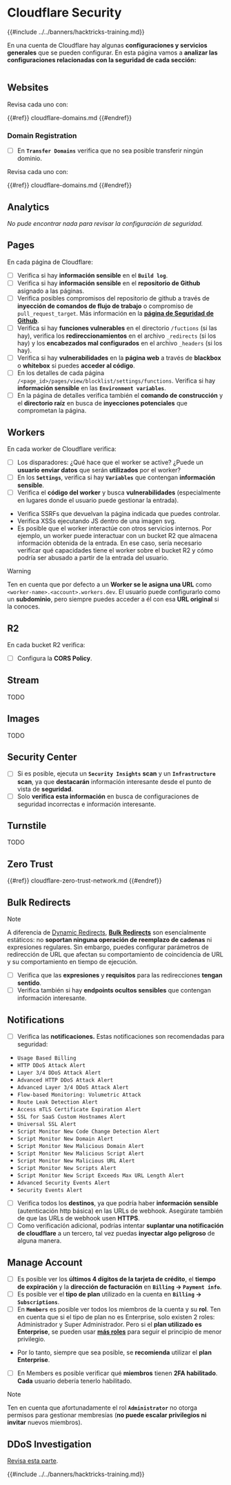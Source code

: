 # Cloudflare Security

{{#include ../../banners/hacktricks-training.md}}

En una cuenta de Cloudflare hay algunas **configuraciones y servicios generales** que se pueden configurar. En esta página vamos a **analizar las configuraciones relacionadas con la seguridad de cada sección:**

<figure><img src="../../images/image (117).png" alt=""><figcaption></figcaption></figure>

## Websites

Revisa cada uno con:

{{#ref}}
cloudflare-domains.md
{{#endref}}

### Domain Registration

- [ ] En **`Transfer Domains`** verifica que no sea posible transferir ningún dominio.

Revisa cada uno con:

{{#ref}}
cloudflare-domains.md
{{#endref}}

## Analytics

_No pude encontrar nada para revisar la configuración de seguridad._

## Pages

En cada página de Cloudflare:

- [ ] Verifica si hay **información sensible** en el **`Build log`**.
- [ ] Verifica si hay **información sensible** en el **repositorio de Github** asignado a las páginas.
- [ ] Verifica posibles compromisos del repositorio de github a través de **inyección de comandos de flujo de trabajo** o compromiso de `pull_request_target`. Más información en la [**página de Seguridad de Github**](../github-security/).
- [ ] Verifica si hay **funciones vulnerables** en el directorio `/fuctions` (si las hay), verifica los **redireccionamientos** en el archivo `_redirects` (si los hay) y los **encabezados mal configurados** en el archivo `_headers` (si los hay).
- [ ] Verifica si hay **vulnerabilidades** en la **página web** a través de **blackbox** o **whitebox** si puedes **acceder al código**.
- [ ] En los detalles de cada página `/<page_id>/pages/view/blocklist/settings/functions`. Verifica si hay **información sensible** en las **`Environment variables`**.
- [ ] En la página de detalles verifica también el **comando de construcción** y el **directorio raíz** en busca de **inyecciones potenciales** que comprometan la página.

## **Workers**

En cada worker de Cloudflare verifica:

- [ ] Los disparadores: ¿Qué hace que el worker se active? ¿Puede un **usuario enviar datos** que serán **utilizados** por el worker?
- [ ] En los **`Settings`**, verifica si hay **`Variables`** que contengan **información sensible**.
- [ ] Verifica el **código del worker** y busca **vulnerabilidades** (especialmente en lugares donde el usuario puede gestionar la entrada).
- Verifica SSRFs que devuelvan la página indicada que puedes controlar.
- Verifica XSSs ejecutando JS dentro de una imagen svg.
- Es posible que el worker interactúe con otros servicios internos. Por ejemplo, un worker puede interactuar con un bucket R2 que almacena información obtenida de la entrada. En ese caso, sería necesario verificar qué capacidades tiene el worker sobre el bucket R2 y cómo podría ser abusado a partir de la entrada del usuario.

> [!WARNING]
> Ten en cuenta que por defecto a un **Worker se le asigna una URL** como `<worker-name>.<account>.workers.dev`. El usuario puede configurarlo como un **subdominio**, pero siempre puedes acceder a él con esa **URL original** si la conoces.

## R2

En cada bucket R2 verifica:

- [ ] Configura la **CORS Policy**.

## Stream

TODO

## Images

TODO

## Security Center

- [ ] Si es posible, ejecuta un **`Security Insights`** **scan** y un **`Infrastructure`** **scan**, ya que **destacarán** información interesante desde el punto de vista de **seguridad**.
- [ ] Solo **verifica esta información** en busca de configuraciones de seguridad incorrectas e información interesante.

## Turnstile

TODO

## **Zero Trust**

{{#ref}}
cloudflare-zero-trust-network.md
{{#endref}}

## Bulk Redirects

> [!NOTE]
> A diferencia de [Dynamic Redirects](https://developers.cloudflare.com/rules/url-forwarding/dynamic-redirects/), [**Bulk Redirects**](https://developers.cloudflare.com/rules/url-forwarding/bulk-redirects/) son esencialmente estáticos: no **soportan ninguna operación de reemplazo de cadenas** ni expresiones regulares. Sin embargo, puedes configurar parámetros de redirección de URL que afectan su comportamiento de coincidencia de URL y su comportamiento en tiempo de ejecución.

- [ ] Verifica que las **expresiones** y **requisitos** para las redirecciones **tengan sentido**.
- [ ] Verifica también si hay **endpoints ocultos sensibles** que contengan información interesante.

## Notifications

- [ ] Verifica las **notificaciones.** Estas notificaciones son recomendadas para seguridad:
- `Usage Based Billing`
- `HTTP DDoS Attack Alert`
- `Layer 3/4 DDoS Attack Alert`
- `Advanced HTTP DDoS Attack Alert`
- `Advanced Layer 3/4 DDoS Attack Alert`
- `Flow-based Monitoring: Volumetric Attack`
- `Route Leak Detection Alert`
- `Access mTLS Certificate Expiration Alert`
- `SSL for SaaS Custom Hostnames Alert`
- `Universal SSL Alert`
- `Script Monitor New Code Change Detection Alert`
- `Script Monitor New Domain Alert`
- `Script Monitor New Malicious Domain Alert`
- `Script Monitor New Malicious Script Alert`
- `Script Monitor New Malicious URL Alert`
- `Script Monitor New Scripts Alert`
- `Script Monitor New Script Exceeds Max URL Length Alert`
- `Advanced Security Events Alert`
- `Security Events Alert`
- [ ] Verifica todos los **destinos**, ya que podría haber **información sensible** (autenticación http básica) en las URLs de webhook. Asegúrate también de que las URLs de webhook usen **HTTPS**.
- [ ] Como verificación adicional, podrías intentar **suplantar una notificación de cloudflare** a un tercero, tal vez puedas **inyectar algo peligroso** de alguna manera.

## Manage Account

- [ ] Es posible ver los **últimos 4 dígitos de la tarjeta de crédito**, el **tiempo de expiración** y la **dirección de facturación** en **`Billing` -> `Payment info`**.
- [ ] Es posible ver el **tipo de plan** utilizado en la cuenta en **`Billing` -> `Subscriptions`**.
- [ ] En **`Members`** es posible ver todos los miembros de la cuenta y su **rol**. Ten en cuenta que si el tipo de plan no es Enterprise, solo existen 2 roles: Administrador y Super Administrador. Pero si el **plan utilizado es Enterprise**, se pueden usar [**más roles**](https://developers.cloudflare.com/fundamentals/account-and-billing/account-setup/account-roles/) para seguir el principio de menor privilegio.
- Por lo tanto, siempre que sea posible, se **recomienda** utilizar el **plan Enterprise**.
- [ ] En Members es posible verificar qué **miembros** tienen **2FA habilitado**. **Cada** usuario debería tenerlo habilitado.

> [!NOTE]
> Ten en cuenta que afortunadamente el rol **`Administrator`** no otorga permisos para gestionar membresías (**no puede escalar privilegios ni invitar** nuevos miembros).

## DDoS Investigation

[Revisa esta parte](cloudflare-domains.md#cloudflare-ddos-protection).

{{#include ../../banners/hacktricks-training.md}}

